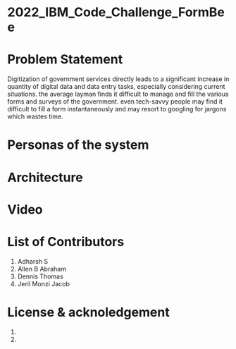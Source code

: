 # 2022_IBM_Code_Challenge_FormBee

<h1> Problem Statement</h1>
<p>
    Digitization of government services directly leads to a significant increase in quantity of digital data and data entry tasks, especially considering current situations. the average layman finds it difficult to manage and fill the various forms and surveys of the government. even tech-savvy people may find it difficult to fill a form instantaneously and may resort to googling for jargons which wastes time.
</p>

<h1>Personas of the system</h1>

<h1>Architecture</h1>

<h1>Video</h1>

<h1>List of Contributors</h1>
<ol>
  <li>Adharsh S</li>
  <li>Allen B Abraham</li>
  <li>Dennis Thomas</li>
  <li>Jeril Monzi Jacob</li>
</ol>

<h1>License &amp acknoledgement</h1>
<ol>
  <li></li>
  <li></li>
</ol>
